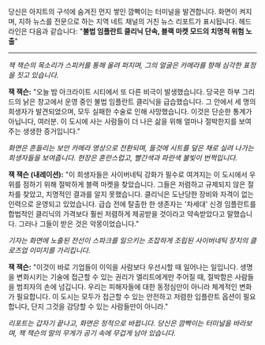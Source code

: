 당신은 아지트의 구석에 숨겨진 먼지 쌓인 깜빡이는 터미널을 발견합니다. 화면이 켜지며, 지하 뉴스를 전문으로 하는 지역 네트 채널의 거친 뉴스 리포트가 표시됩니다. 헤드라인은 다음과 같습니다: "**불법 임플란트 클리닉 단속, 블랙 마켓 모드의 치명적 위험 노출**"

---

_잭 잭슨의 목소리가 스피커를 통해 울려 퍼지며, 그의 얼굴은 카메라를 향해 심각한 표정을 짓고 있습니다._

**잭 잭슨:** "오늘 밤 아크라이트 시티에서 또 다른 비극이 발생했습니다. 당국은 하부 그리드의 낡은 창고에서 운영 중인 불법 임플란트 클리닉을 급습했습니다. 그 안에서 세 명의 희생자가 발견되었으며, 모두 실패한 수술로 인해 사망했습니다. 이것은 단순한 통계가 아닙니다, 여러분. 이 도시에 사는 사람들이 더 나은 삶을 위해 얼마나 절박한지를 보여주는 생생한 증거입니다."

_화면은 흔들리는 보안 카메라 영상으로 전환되며, 들것에 시트를 덮은 채로 실려 나가는 희생자들을 보여줍니다. 현장은 혼란스럽고, 빨간색과 파란색 불빛이 번쩍입니다._

**잭 잭슨 (내레이션):** "이 희생자들은 사이버네틱 강화가 필수로 여겨지는 이 도시에서 우위를 점하기 위해 절박하게 블랙 마켓을 찾았습니다. 그들은 저렴하고 규제되지 않은 절차를 찾았고, 치명적인 결과를 알지 못했습니다. 클리닉은 도난당한 장비와 자격이 없는 인력으로 운영되고 있었습니다. 급습 전에 탈출한 한 생존자는 '차세대' 신경 임플란트를 합법적인 클리닉의 가격보다 훨씬 저렴하게 제공받을 것이라고 약속받았다고 말했습니다. 그러나 그들이 받은 것은 악몽이었습니다."

_기자는 화면에 노출된 전선이 스파크를 일으키는 조잡하게 조립된 사이버네틱 장치의 클로즈업 이미지를 가리킵니다._

**잭 잭슨:** "이것이 바로 기업들이 이익을 사람보다 우선시할 때 일어나는 일입니다. 생명을 변화시키는 기술에 접근할 수 있는 권리가 엘리트에게만 주어질 때, 절박함은 사람들을 범죄자의 손에 넘깁니다. 우리는 피해자들에 대한 동정심만이 아니라 체계적인 변화가 필요합니다. 이 도시는 모두가 접근할 수 있는 안전하고 저렴한 임플란트 옵션이 필요합니다, 단지 그것을 감당할 수 있는 사람들만이 아니라."

_리포트는 갑자기 끝나고, 화면은 정적으로 바뀝니다. 당신은 깜빡이는 터미널을 바라보며, 잭 잭슨의 말의 무게가 공기 속에 무겁게 남아 있습니다._
